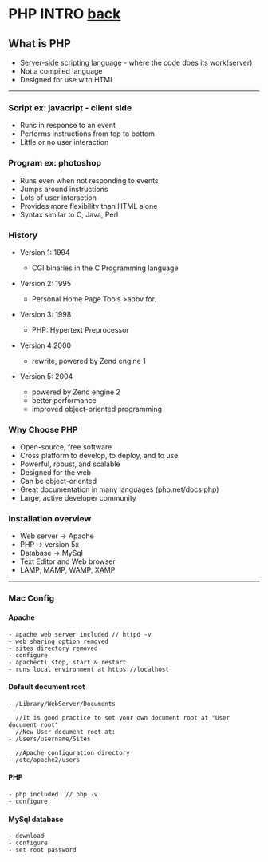 # PHP INTRO								[back](https://github.com/stefan22/phpIntro)

## What is PHP

- Server-side scripting language - where the code does its work(server)
- Not a compiled language
- Designed for use with HTML

------

### Script ex: javacript - client side

- Runs in response to an event
- Performs instructions from top to bottom
- Little or no user interaction


### Program ex: photoshop

- Runs even when not responding to events
- Jumps around instructions
- Lots of user interaction
- Provides more flexibility than HTML alone
- Syntax similar to C, Java, Perl


### History

- Version 1: 1994
	- CGI binaries in the C Programming language

- Version 2: 1995
	- Personal Home Page Tools >abbv for.

- Version 3: 1998
	- PHP: Hypertext Preprocessor

- Version 4 2000
	- rewrite, powered by Zend engine 1

- Version 5: 2004
	- powered by Zend engine 2
	- better performance
	- improved object-oriented programming


### Why Choose PHP

- Open-source, free software
- Cross platform to develop, to deploy, and to use
- Powerful, robust, and scalable
- Designed for the web
- Can be object-oriented
- Great documentation in many languages (php.net/docs.php)
- Large, active developer community

### Installation overview

- Web server -> Apache
- PHP -> version 5x
- Database -> MySql
- Text Editor and Web browser
- LAMP, MAMP, WAMP, XAMP

---

### Mac Config

#### Apache	
	- apache web server included // httpd -v
	- web sharing option removed
	- sites directory removed
	- configure
	- apachectl stop, start & restart
	- runs local environment at https://localhost

#### Default document root
	- /Library/WebServer/Documents
	  
	  //It is good practice to set your own document root at "User document root"
	  //New User document root at:
	- /Users/username/Sites

	  //Apache configuration directory
	- /etc/apache2/users	





#### PHP
	- php included  // php -v
	- configure

#### MySql database
	- download 
	- configure
	- set root password	




























